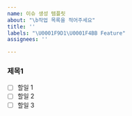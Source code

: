 ```yaml
---
name: 이슈 생성 템플릿
about: "\b작업 목록을 적어주세요"
title: ''
labels: "\U0001F9D1‍\U0001F4BB Feature"
assignees: ''

---
```


### 제목1

- [ ] 할일 1
- [ ] 할일 2
- [ ] 할일 3
